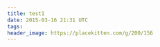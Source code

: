 ```yaml
---
title: test1
date: 2015-03-16 21:31 UTC
tags:
header_image: https://placekitten.com/g/200/156
---
```



